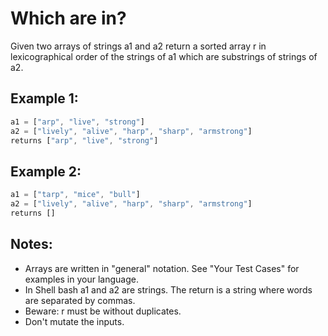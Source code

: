 # Which are in?

Given two arrays of strings a1 and a2 return a sorted array r in lexicographical order of the strings of a1 which are substrings of strings of a2.

## Example 1: 

```javascript
a1 = ["arp", "live", "strong"]
a2 = ["lively", "alive", "harp", "sharp", "armstrong"]
returns ["arp", "live", "strong"]
```

## Example 2: 

```javascript
a1 = ["tarp", "mice", "bull"]
a2 = ["lively", "alive", "harp", "sharp", "armstrong"]
returns []
```

## Notes:

* Arrays are written in "general" notation. See "Your Test Cases" for examples in your language.
* In Shell bash a1 and a2 are strings. The return is a string where words are separated by commas.
* Beware: r must be without duplicates.
* Don't mutate the inputs.